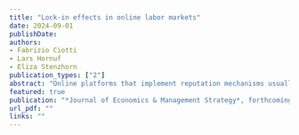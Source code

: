 ```yaml
---
title: "Lock-in effects in online labor markets"
date: 2024-09-01
publishDate: 
authors: 
- Fabrizio Ciotti
- Lars Hornuf
- Eliza Stenzhorn
publication_types: ["2"]
abstract: "Online platforms that implement reputation mechanisms usually prevent the transfer of ratings to other platforms, leading to lock-in effects and high switching costs for users. This situation can be capitalized by platforms, for example, by charging their users higher fees. In this paper, we theoretically and experimentally investigate the effects of platform pricing on workers' switching behavior in online labor markets and analyze whether a policy regime with reputation portability could mitigate lock-in effects and reduce the likelihood of worker capitalization by the platform. We further examine switching motives more thoroughly and differentiate between monetary motives and fairness preferences. Theoretically, we provide evidence for the existence of switching costs if reputation mechanisms are platform-specific. The model predicts that reputation portability lowers switching costs, eliminating the possibility for platforms to capitalize lock-in effects. We test our predictions using an online lab-in-the-field experiment. The results are in line with our theoretical model and show that the absence of reputation portability leads to worker lock-in, which can be capitalized by platforms. Moreover, reputation portability has a positive impact on the wages of highly rated workers. The data further show that the switching of workers is primarily driven by monetary motives, but perceiving the platform fee as unfair also plays a significant role for workers."
featured: true
publication: "*Journal of Economics & Management Strategy*, forthcoming"
url_pdf: ""
links: ""
---
```


